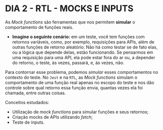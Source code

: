 # DIA 2 - RTL - MOCKS E INPUTS

As *Mock functions* são ferramentas que nos permitem **simular** o comportamento de funções reais.

* **Imagine o seguinte cenário:** em um teste, você tem funções com retornos variáveis, como, por exemplo, requisições para APIs, além de outras funções de retorno aleatório. Não há como testar se de fato elas, ou a lógica que depende delas, estão funcionando. Se pensarmos em uma requisição para uma API, ela pode estar fora do ar ou, a depender do retorno, o teste, às vezes, passará, e, às vezes, não.

Para contornar esse problema, podemos *simular* esses comportamentos no contexto do teste. No `Jest` e na `RTL`, as *Mock functions* simulam o comportamento de uma função real apenas no escopo do teste e nos dão controle sobre qual retorno essa função envia, quantas vezes ela foi chamada, entre outras coisas.

Conceitos estudados:

* Utilização de *mock functions* para simular funções e seus retornos;
* Criação mocks de APIs utilizando *fetch*;
* Teste de inputs.